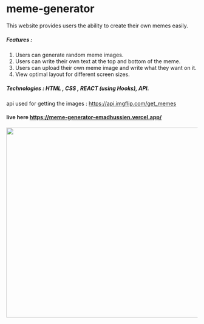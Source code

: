 # meme-generator

This website provides users the ability to create their own memes easily.

##### Features :
1. Users can generate random meme images.
2. Users can write their own text at the top and bottom of the meme.
3. Users can upload their own meme image and write what they want on it.
4. View optimal layout for different screen sizes.

##### Technologies : HTML , CSS , REACT (using Hooks), API.
  
api used for getting the images  : https://api.imgflip.com/get_memes

#### live here https://meme-generator-emadhussien.vercel.app/

<img src = "https://user-images.githubusercontent.com/31719363/166154247-c258ec34-f98a-4f9c-8cd8-6a14d5943075.png" style = "width :600px ; height : 500px"  />

